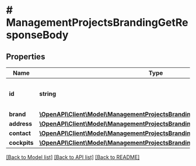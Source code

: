# # ManagementProjectsBrandingGetResponseBody

## Properties

Name | Type | Description | Notes
------------ | ------------- | ------------- | -------------
**id** | **string** | Unique identifier of the brand configuration. | [optional]
**brand** | [**\OpenAPI\Client\Model\ManagementProjectsBrandingGetResponseBodyBrand**](ManagementProjectsBrandingGetResponseBodyBrand.md) |  | [optional]
**address** | [**\OpenAPI\Client\Model\ManagementProjectsBrandingGetResponseBodyAddress**](ManagementProjectsBrandingGetResponseBodyAddress.md) |  | [optional]
**contact** | [**\OpenAPI\Client\Model\ManagementProjectsBrandingGetResponseBodyContact**](ManagementProjectsBrandingGetResponseBodyContact.md) |  | [optional]
**cockpits** | [**\OpenAPI\Client\Model\ManagementProjectsBrandingGetResponseBodyCockpits**](ManagementProjectsBrandingGetResponseBodyCockpits.md) |  | [optional]

[[Back to Model list]](../../README.md#models) [[Back to API list]](../../README.md#endpoints) [[Back to README]](../../README.md)
